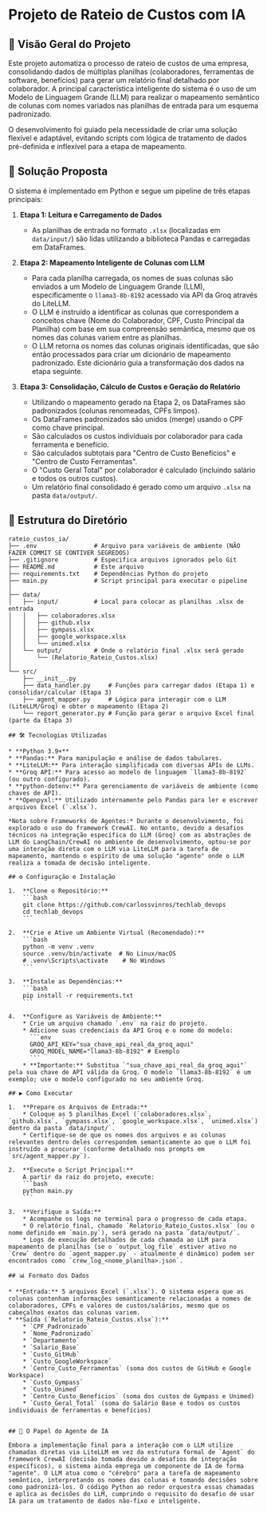 # Projeto de Rateio de Custos com IA

## 🎯 Visão Geral do Projeto

Este projeto automatiza o processo de rateio de custos de uma empresa, consolidando dados de múltiplas planilhas (colaboradores, ferramentas de software, benefícios) para gerar um relatório final detalhado por colaborador. A principal característica inteligente do sistema é o uso de um Modelo de Linguagem Grande (LLM) para realizar o mapeamento semântico de colunas com nomes variados nas planilhas de entrada para um esquema padronizado.

O desenvolvimento foi guiado pela necessidade de criar uma solução flexível e adaptável, evitando scripts com lógica de tratamento de dados pré-definida e inflexível para a etapa de mapeamento.

## 🚀 Solução Proposta

O sistema é implementado em Python e segue um pipeline de três etapas principais:

1.  **Etapa 1: Leitura e Carregamento de Dados**
    * As planilhas de entrada no formato `.xlsx` (localizadas em `data/input/`) são lidas utilizando a biblioteca Pandas e carregadas em DataFrames.

2.  **Etapa 2: Mapeamento Inteligente de Colunas com LLM**
    * Para cada planilha carregada, os nomes de suas colunas são enviados a um Modelo de Linguagem Grande (LLM), especificamente o `llama3-8b-8192` acessado via API da Groq através do LiteLLM.
    * O LLM é instruído a identificar as colunas que correspondem a conceitos chave (Nome do Colaborador, CPF, Custo Principal da Planilha) com base em sua compreensão semântica, mesmo que os nomes das colunas variem entre as planilhas.
    * O LLM retorna os nomes das colunas originais identificadas, que são então processados para criar um dicionário de mapeamento padronizado. Este dicionário guia a transformação dos dados na etapa seguinte.

3.  **Etapa 3: Consolidação, Cálculo de Custos e Geração do Relatório**
    * Utilizando o mapeamento gerado na Etapa 2, os DataFrames são padronizados (colunas renomeadas, CPFs limpos).
    * Os DataFrames padronizados são unidos (merge) usando o CPF como chave principal.
    * São calculados os custos individuais por colaborador para cada ferramenta e benefício.
    * São calculados subtotais para "Centro de Custo Benefícios" e "Centro de Custo Ferramentas".
    * O "Custo Geral Total" por colaborador é calculado (incluindo salário e todos os outros custos).
    * Um relatório final consolidado é gerado como um arquivo `.xlsx` na pasta `data/output/`.


## 📂 Estrutura do Diretório

```text
rateio_custos_ia/
├── .env                # Arquivo para variáveis de ambiente (NÃO FAZER COMMIT SE CONTIVER SEGREDOS)
├── .gitignore          # Especifica arquivos ignorados pelo Git
├── README.md           # Este arquivo
├── requirements.txt    # Dependências Python do projeto
├── main.py             # Script principal para executar o pipeline
│
├── data/
│   ├── input/          # Local para colocar as planilhas .xlsx de entrada
│   │   ├── colaboradores.xlsx
│   │   ├── github.xlsx
│   │   ├── gympass.xlsx
│   │   ├── google_workspace.xlsx
│   │   └── unimed.xlsx
│   └── output/         # Onde o relatório final .xlsx será gerado
│       └── (Relatorio_Rateio_Custos.xlsx) 
│
└── src/
    ├── __init__.py
    ├── data_handler.py     # Funções para carregar dados (Etapa 1) e consolidar/calcular (Etapa 3)
    ├── agent_mapper.py     # Lógica para interagir com o LLM (LiteLLM/Groq) e obter o mapeamento (Etapa 2)
    └── report_generator.py # Função para gerar o arquivo Excel final (parte da Etapa 3)

## 🛠️ Tecnologias Utilizadas

* **Python 3.9+**
* **Pandas:** Para manipulação e análise de dados tabulares.
* **LiteLLM:** Para interação simplificada com diversas APIs de LLMs.
* **Groq API:** Para acesso ao modelo de linguagem `llama3-8b-8192` (ou outro configurado).
* **python-dotenv:** Para gerenciamento de variáveis de ambiente (como chaves de API).
* **Openpyxl:** Utilizado internamente pelo Pandas para ler e escrever arquivos Excel (`.xlsx`).

*Nota sobre Frameworks de Agentes:* Durante o desenvolvimento, foi explorado o uso do framework CrewAI. No entanto, devido a desafios técnicos na integração específica do LLM (Groq) com as abstrações de LLM do LangChain/CrewAI no ambiente de desenvolvimento, optou-se por uma interação direta com o LLM via LiteLLM para a tarefa de mapeamento, mantendo o espírito de uma solução "agente" onde o LLM realiza a tomada de decisão inteligente.

## ⚙️ Configuração e Instalação

1.  **Clone o Repositório:**
    ```bash
    git clone https://github.com/carlossvinros/techlab_devops
    cd techlab_devops
    ```

2.  **Crie e Ative um Ambiente Virtual (Recomendado):**
    ```bash
    python -m venv .venv
    source .venv/bin/activate  # No Linux/macOS
    # .venv\Scripts\activate    # No Windows
    ```

3.  **Instale as Dependências:**
    ```bash
    pip install -r requirements.txt
    ```

4.  **Configure as Variáveis de Ambiente:**
    * Crie um arquivo chamado `.env` na raiz do projeto.
    * Adicione suas credenciais da API Groq e o nome do modelo:
      ```env
      GROQ_API_KEY="sua_chave_api_real_da_groq_aqui"
      GROQ_MODEL_NAME="llama3-8b-8192" # Exemplo
      ```
    * **Importante:** Substitua `"sua_chave_api_real_da_groq_aqui"` pela sua chave de API válida da Groq. O modelo `llama3-8b-8192` é um exemplo; use o modelo configurado no seu ambiente Groq.

## ▶️ Como Executar

1.  **Prepare os Arquivos de Entrada:**
    * Coloque as 5 planilhas Excel (`colaboradores.xlsx`, `github.xlsx`, `gympass.xlsx`, `google_workspace.xlsx`, `unimed.xlsx`) dentro da pasta `data/input/`.
    * Certifique-se de que os nomes dos arquivos e as colunas relevantes dentro deles correspondem semanticamente ao que o LLM foi instruído a procurar (conforme detalhado nos prompts em `src/agent_mapper.py`).

2.  **Execute o Script Principal:**
    A partir da raiz do projeto, execute:
    ```bash
    python main.py
    ```

3.  **Verifique a Saída:**
    * Acompanhe os logs no terminal para o progresso de cada etapa.
    * O relatório final, chamado `Relatorio_Rateio_Custos.xlsx` (ou o nome definido em `main.py`), será gerado na pasta `data/output/`.
    * Logs de execução detalhados de cada chamada ao LLM para mapeamento de planilhas (se o `output_log_file` estiver ativo no `Crew` dentro do `agent_mapper.py` - atualmente é dinâmico) podem ser encontrados como `crew_log_<nome_planilha>.json`.

## 📊 Formato dos Dados

* **Entrada:** 5 arquivos Excel (`.xlsx`). O sistema espera que as colunas contenham informações semanticamente relacionadas a nomes de colaboradores, CPFs e valores de custos/salários, mesmo que os cabeçalhos exatos das colunas variem.
* **Saída (`Relatorio_Rateio_Custos.xlsx`):**
    * `CPF_Padronizado`
    * `Nome_Padronizado`
    * `Departamento` 
    * `Salario_Base`
    * `Custo_GitHub`
    * `Custo_GoogleWorkspace`
    * `Centro_Custo_Ferramentas` (soma dos custos de GitHub e Google Workspace)
    * `Custo_Gympass`
    * `Custo_Unimed`
    * `Centro_Custo_Beneficios` (soma dos custos de Gympass e Unimed)
    * `Custo_Geral_Total` (soma do Salário Base e todos os custos individuais de ferramentas e benefícios)


## 🧠 O Papel do Agente de IA

Embora a implementação final para a interação com o LLM utilize chamadas diretas via LiteLLM em vez da estrutura formal de `Agent` do framework CrewAI (decisão tomada devido a desafios de integração específicos), o sistema ainda emprega um componente de IA de forma "agente". O LLM atua como o "cérebro" para a tarefa de mapeamento semântico, interpretando os nomes das colunas e tomando decisões sobre como padronizá-los. O código Python ao redor orquestra essas chamadas e aplica as decisões do LLM, cumprindo o requisito do desafio de usar IA para um tratamento de dados não-fixo e inteligente.